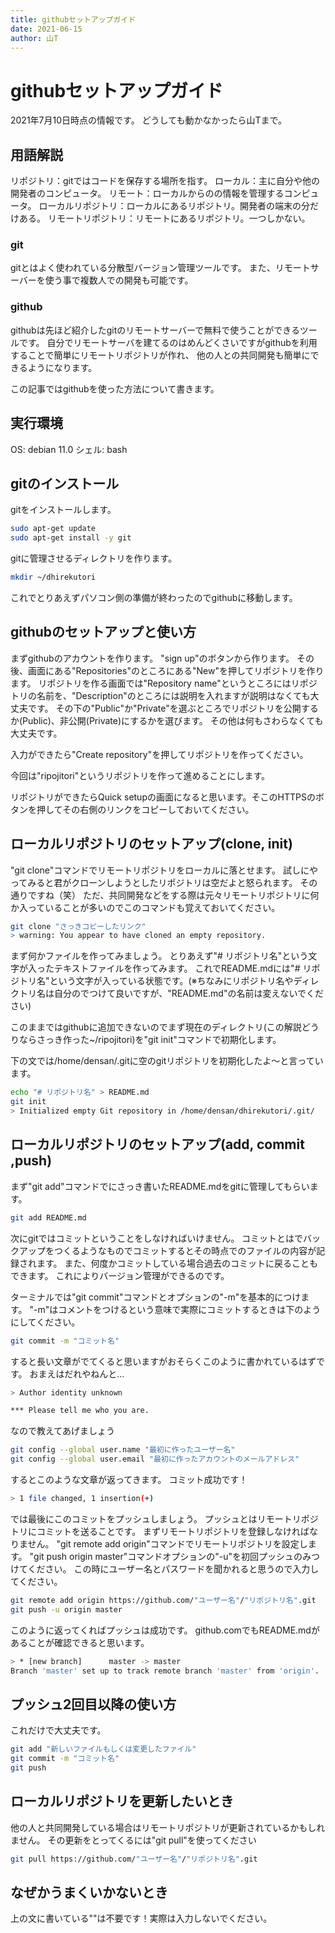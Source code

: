 ```yaml
---
title: githubセットアップガイド
date: 2021-06-15
author: 山T
---
```


# githubセットアップガイド

2021年7月10日時点の情報です。
どうしても動かなかったら山Tまで。

## 用語解説

リポジトリ：gitではコードを保存する場所を指す。
ローカル：主に自分や他の開発者のコンピュータ。
リモート：ローカルからのの情報を管理するコンピュータ。
ローカルリポジトリ：ローカルにあるリポジトリ。開発者の端末の分だけある。
リモートリポジトリ：リモートにあるリポジトリ。一つしかない。

### git

gitとはよく使われている分散型バージョン管理ツールです。
また、リモートサーバーを使う事で複数人での開発も可能です。

### github

githubは先ほど紹介したgitのリモートサーバーで無料で使うことができるツールです。
自分でリモートサーバを建てるのはめんどくさいですがgithubを利用することで簡単にリモートリポジトリが作れ、
他の人との共同開発も簡単にできるようになります。

この記事ではgithubを使った方法について書きます。


## 実行環境

OS: debian 11.0
シェル: bash

## gitのインストール

gitをインストールします。

```bash
sudo apt-get update
sudo apt-get install -y git
```

gitに管理させるディレクトリを作ります。

```bash
mkdir ~/dhirekutori
```

これでとりあえずパソコン側の準備が終わったのでgithubに移動します。

## githubのセットアップと使い方

まずgithubのアカウントを作ります。
"sign up"のボタンから作ります。
その後、画面にある"Repositories"のところにある"New"を押してリポジトリを作ります。
リポジトリを作る画面では"Repository name"というところにはリポジトリの名前を、"Description"のところには説明を入れますが説明はなくても大丈夫です。
その下の"Public"か"Private"を選ぶところでリポジトリを公開するか(Public)、非公開(Private)にするかを選びます。
その他は何もさわらなくても大丈夫です。

入力ができたら"Create repository"を押してリポジトリを作ってください。

今回は"ripojitori"というリポジトリを作って進めることにします。

リポジトリができたらQuick setupの画面になると思います。そこのHTTPSのボタンを押してその右側のリンクをコピーしておいてください。

## ローカルリポジトリのセットアップ(clone, init)

"git clone"コマンドでリモートリポジトリをローカルに落とせます。
試しにやってみると君がクローンしようとしたリポジトリは空だよと怒られます。
その通りですね（笑）
ただ、共同開発などをする際は元々リモートリポジトリに何か入っていることが多いのでこのコマンドも覚えておいてください。

```bash
git clone "さっきコピーしたリンク"
> warning: You appear to have cloned an empty repository.
```

まず何かファイルを作ってみましょう。
とりあえず"# リポジトリ名"という文字が入ったテキストファイルを作ってみます。
これでREADME.mdには"# リポジトリ名"という文字が入っている状態です。(※ちなみにリポジトリ名やディレクトリ名は自分のでつけて良いですが、"README.md"の名前は変えないでください)

このままではgithubに追加できないのでまず現在のディレクトリ(この解説どうりならさっき作った~/ripojitori)を"git init"コマンドで初期化します。

下の文では/home/densan/.gitに空のgitリポジトリを初期化したよ〜と言っています。

```bash
echo "# リポジトリ名" > README.md
git init
> Initialized empty Git repository in /home/densan/dhirekutori/.git/
```


## ローカルリポジトリのセットアップ(add, commit ,push)

まず"git add"コマンドでにさっき書いたREADME.mdをgitに管理してもらいます。

```bash
git add README.md
```

次にgitではコミットということをしなければいけません。
コミットとはでバックアップをつくるようなものでコミットするとその時点でのファイルの内容が記録されます。
また、何度かコミットしている場合過去のコミットに戻ることもできます。
これによりバージョン管理ができるのです。

ターミナルでは"git commit"コマンドとオプションの"-m"を基本的につけます。
"-m"はコメントをつけるという意味で実際にコミットするときは下のようにしてください。

```bash
git commit -m "コミット名"
```

すると長い文章がでてくると思いますがおそらくこのように書かれているはずです。
おまえはだれやねんと...

```bash
> Author identity unknown

*** Please tell me who you are.
```

なので教えてあげましょう

```bash
git config --global user.name "最初に作ったユーザー名"
git config --global user.email "最初に作ったアカウントのメールアドレス"
```

するとこのような文章が返ってきます。
コミット成功です！

```bash
> 1 file changed, 1 insertion(+)
```

では最後にこのコミットをプッシュしましょう。
プッシュとはリモートリポジトリにコミットを送ることです。
まずリモートリポジトリを登録しなければなりません。
"git remote add origin"コマンドでリモートリポジトリを設定します。
"git push origin master"コマンドオプションの"-u"を初回プッシュのみつけてください。
この時にユーザー名とパスワードを聞かれると思うので入力してください。

```bash
git remote add origin https://github.com/"ユーザー名"/"リポジトリ名".git
git push -u origin master
```

このように返ってくればプッシュは成功です。
github.comでもREADME.mdがあることが確認できると思います。

```bash
> * [new branch]      master -> master
Branch 'master' set up to track remote branch 'master' from 'origin'.
```

## プッシュ2回目以降の使い方

これだけで大丈夫です。

```bash
git add "新しいファイルもしくは変更したファイル"
git commit -m "コミット名"
git push
```

## ローカルリポジトリを更新したいとき

他の人と共同開発している場合はリモートリポジトリが更新されているかもしれません。
その更新をとってくるには"git pull"を使ってください

```bash
git pull https://github.com/"ユーザー名"/"リポジトリ名".git
```

## なぜかうまくいかないとき
上の文に書いている""は不要です！実際は入力しないでください。

